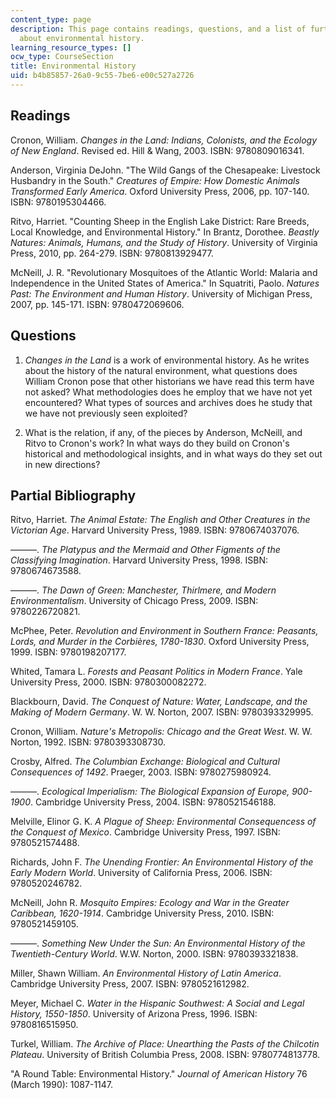 ```yaml
---
content_type: page
description: This page contains readings, questions, and a list of further readings
  about environmental history.
learning_resource_types: []
ocw_type: CourseSection
title: Environmental History
uid: b4b85857-26a0-9c55-7be6-e00c527a2726
---
```


Readings
--------

Cronon, William. _Changes in the Land: Indians, Colonists, and the Ecology of New England_. Revised ed. Hill & Wang, 2003. ISBN: 9780809016341.

Anderson, Virginia DeJohn. "The Wild Gangs of the Chesapeake: Livestock Husbandry in the South." _Creatures of Empire: How Domestic Animals Transformed Early America_. Oxford University Press, 2006, pp. 107-140. ISBN: 9780195304466.

Ritvo, Harriet. "Counting Sheep in the English Lake District: Rare Breeds, Local Knowledge, and Environmental History." In Brantz, Dorothee. _Beastly Natures: Animals, Humans, and the Study of History_. University of Virginia Press, 2010, pp. 264-279. ISBN: 9780813929477.

McNeill, J. R. "Revolutionary Mosquitoes of the Atlantic World: Malaria and Independence in the United States of America." In Squatriti, Paolo. _Natures Past: The Environment and Human History_. University of Michigan Press, 2007, pp. 145-171. ISBN: 9780472069606.

Questions
---------

1.  _Changes in the Land_ is a work of environmental history. As he writes about the history of the natural environment, what questions does William Cronon pose that other historians we have read this term have not asked? What methodologies does he employ that we have not yet encountered? What types of sources and archives does he study that we have not previously seen exploited?
    
2.  What is the relation, if any, of the pieces by Anderson, McNeill, and Ritvo to Cronon's work? In what ways do they build on Cronon's historical and methodological insights, and in what ways do they set out in new directions?
    

Partial Bibliography
--------------------

Ritvo, Harriet. _The Animal Estate: The English and Other Creatures in the Victorian Age_. Harvard University Press, 1989. ISBN: 9780674037076.

———. _The Platypus and the Mermaid and Other Figments of the Classifying Imagination_. Harvard University Press, 1998. ISBN: 9780674673588.

———. _The Dawn of Green: Manchester, Thirlmere, and Modern Environmentalism_. University of Chicago Press, 2009. ISBN: 9780226720821.

McPhee, Peter. _Revolution and Environment in Southern France: Peasants, Lords, and Murder in the Corbières, 1780-1830_. Oxford University Press, 1999. ISBN: 9780198207177.

Whited, Tamara L. _Forests and Peasant Politics in Modern France_. Yale University Press, 2000. ISBN: 9780300082272.

Blackbourn, David. _The Conquest of Nature: Water, Landscape, and the Making of Modern Germany_. W. W. Norton, 2007. ISBN: 9780393329995.

Cronon, William. _Nature's Metropolis: Chicago and the Great West_. W. W. Norton, 1992. ISBN: 9780393308730.

Crosby, Alfred. _The Columbian Exchange: Biological and Cultural Consequences of 1492_. Praeger, 2003. ISBN: 9780275980924.

———. _Ecological Imperialism: The Biological Expansion of Europe, 900-1900_. Cambridge University Press, 2004. ISBN: 9780521546188.

Melville, Elinor G. K. _A Plague of Sheep: Environmental Consequencess of the Conquest of Mexico_. Cambridge University Press, 1997. ISBN: 9780521574488.

Richards, John F. _The Unending Frontier: An Environmental History of the Early Modern World_. University of California Press, 2006. ISBN: 9780520246782.

McNeill, John R. _Mosquito Empires: Ecology and War in the Greater Caribbean, 1620-1914_. Cambridge University Press, 2010. ISBN: 9780521459105.

———. _Something New Under the Sun: An Environmental History of the Twentieth-Century World_. W.W. Norton, 2000. ISBN: 9780393321838.

Miller, Shawn William. _An Environmental History of Latin America_. Cambridge University Press, 2007. ISBN: 9780521612982.

Meyer, Michael C. _Water in the Hispanic Southwest: A Social and Legal History, 1550-1850_. University of Arizona Press, 1996. ISBN: 9780816515950.

Turkel, William. _The Archive of Place: Unearthing the Pasts of the Chilcotin Plateau_. University of British Columbia Press, 2008. ISBN: 9780774813778.

"A Round Table: Environmental History." _Journal of American History_ 76 (March 1990): 1087-1147.